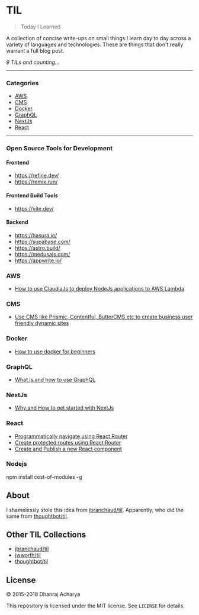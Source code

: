 # TIL

> Today I Learned

A collection of concise write-ups on small things I learn day to day across a
variety of languages and technologies. These are things that don't really
warrant a full blog post.

_9 TILs and counting..._

---

### Categories

- [AWS](#aws)
- [CMS](#cms)
- [Docker](#docker)
- [GraphQL](#graphql)
- [NextJs](#nextjs)
- [React](#react)

---

### Open Source Tools for Development

#### Frontend
- https://refine.dev/
- https://remix.run/

#### Frontend Build Tools
- https://vite.dev/

#### Backend
- https://hasura.io/
- https://supabase.com/
- https://astro.build/
- https://medusajs.com/
- https://appwrite.io/

  
### AWS

- [How to use ClaudiaJs to deploy NodeJs applications to AWS Lambda](AWS/how-to-use-claudiajs-to-deploy-NodeJs-applications-to-aws-lambda.md)

### CMS

- [Use CMS like Prismic, Contentful, ButterCMS etc to create business user friendly dynamic sites](CMS/use-cms-like-prismic-contentful-buttercms-etc-to-create-business-user-friendly-dynamic-sites.md)

### Docker

- [How to use docker for beginners](Docker/how-to-use-docker-for-beginners.md)

### GraphQL

- [What is and how to use GraphQL](GraphQL/what-is-and-how-to-use-graphql.md)

### NextJs

- [Why and How to get started with NextJs](NextJs/why-and-how-to-get-started-with-nextjs)

### React

- [Programmatically navigate using React Router](React/programmatically-navigate-using-react-router.md)
- [Create protected routes using React Router](React/create-protected-routes-using-react-router.md)
- [Create and Publish a new React component](React/create-and-publish-react-component.md)

### Nodejs

npm install cost-of-modules -g

## About

I shamelessly stole this idea from
[jbranchaud/til](https://github.com/jbranchaud/til).
Apparently, who did the same from
[thoughtbot/til](https://github.com/thoughtbot/til).

## Other TIL Collections

- [jbranchaud/til](https://github.com/jbranchaud/til)
- [jwworth/til](https://github.com/jwworth/til)
- [thoughtbot/til](https://github.com/thoughtbot/til)

## License

&copy; 2015-2018 Dhanraj Acharya

This repository is licensed under the MIT license. See `LICENSE` for
details.
